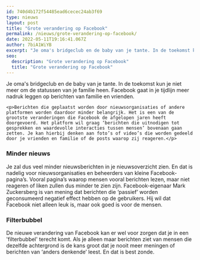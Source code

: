```yaml
---
id: 740d4b172f54485ead6cecec24ab3f69
type: nieuws
layout: post
title: "Grote verandering op Facebook"
permalink: /nieuws/grote-verandering-op-facebook/
date: 2022-05-11T19:16:41.067Z
author: 7biA1WiYB
excerpt: "Je oma's bridgeclub en de baby van je tante. In de toekomst kun je niet meer om de statussen van je familie heen. Facebook gaat in je tijdlijn meer nadruk leggen op berichten van familie en vrienden.  "
seo:
  description: "Grote verandering op Facebook"
  title: "Grote verandering op Facebook"
---
```

Je oma's bridgeclub en de baby van je tante. In de toekomst kun je niet meer om de statussen van je familie heen. Facebook gaat in je tijdlijn meer nadruk leggen op berichten van familie en vrienden.  

    <p>Berichten die geplaatst worden door nieuwsorganisaties of andere platformen worden daardoor minder belangrijk. Het is een van de grootste veranderingen die Facebook de afgelopen jaren heeft doorgevoerd. Het platform wil graag ‘berichten die uitnodigen tot gesprekken en waardevolle interacties tussen mensen’ bovenaan gaan zetten. Je kan hierbij denken aan foto’s of video’s die worden gedeeld door je vrienden en familie of de posts waarop zij reageren.</p>
<h3>Minder nieuws</h3>
<p>Je zal dus veel minder nieuwsberichten in je nieuwsoverzicht zien. En dat is nadelig voor nieuwsorganisaties en beheerders van kleine Facebook-pagina’s. Vooral pagina’s waarop mensen vooral berichten lezen, maar niet reageren of liken zullen dus minder te zien zijn. Facebook-eigenaar Mark Zuckersberg is van mening dat berichten die ‘passief’ worden geconsumeerd negatief effect hebben op de gebruikers. Hij wil dat Facebook niet alleen leuk is, maar ook goed is voor de mensen. </p>
<h3>Filterbubbel</h3>
<p>De nieuwe verandering van Facebook kan er wel voor zorgen dat je in een 'filterbubbel' terecht komt. Als je alleen maar berichten ziet van mensen die dezelfde achtergrond is de kans groot dat je nooit meer meningen of berichten van ‘anders denkende’ leest. En dat is best zonde. </p>  
